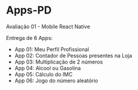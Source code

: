 # Apps-PD
Avaliação 01 - Mobile React Native

Entrega de 6 Apps:
- App 01: Meu Perfil Profissional
- App 02: Contador de Pessoas presentes na Loja
- App 03: Multiplicação de 2 números
- App 04: Alcool ou Gasolina
- App 05: Cálculo do IMC
- App 06: Jogo do número aleatório
